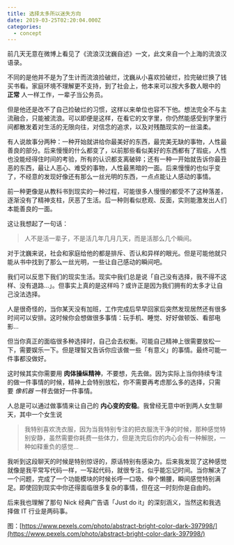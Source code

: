 ```yaml
---
title: 选择太多所以迷失方向
date: 2019-03-25T02:20:04.000Z
categories:
  - concept
---
```


前几天无意在微博上看见了《流浪汉沈巍自述》一文，此文来自一个上海的流浪汉语录。

不同的是他并不是为了生计而流浪捡破烂，沈巍从小喜欢捡破烂，捡完破烂换了钱买书看。家庭环境不理解更不支持，到了社会上，他本来可以按大多数人眼中的 **正常** 人一样工作，一辈子当公务员。

但是他还是改不了自己捡破烂的习惯，这样以来单位也容不下他。想法完全不与主流融合，只能被流浪。可以即便是这样，在看它的文字里，你仍然能感受到字里行间都散发着对生活的无限向往，对信念的追求，以及对残酷现实的一丝温柔。

有人说故事分两种：一种开始就讲给你最美好的东西，最完美无缺的事物，人性最善良的部分。后来慢慢的什么都变了，以前那些看似美好的东西都有了瑕疵，人性也没能经得住时间的考验，所有的认识都支离破碎；还有一种一开始就告诉你最丑恶的东西，最让人恶心、难受的事物，人性最黑暗的一面。后来慢慢的也似乎变了，不经意的发现好像还有那么一丝光明的东西，一点点能让人感动的事情。

前一种更像是从教科书到现实的一种过程，可能很多人慢慢的都受不了这种落差，逐渐没有了精神支柱，厌恶了生活。后一种则看似悲观、反面，实则能激发出人们本能善良的一面。

这让我想起了一句话：

> 人不是活一辈子，不是活几年几月几天，而是活那么几个瞬间。

对于沈巍来说，社会和家庭给他的都是排斥、否认和异样的眼光。但是可能他就只能从书中找到了那么一丝光明，一些让自己感动的瞬间吧。

我们可以反思下我们的现实生活。现实中我们总是说「自己没有选择，我不得不这样、没有退路…」。但事实上真的是这样吗？或许正是因为我们拥有的太多才让自己没法选择。

人是很奇怪的，当你某天没有加班，工作完成后早早回家后突然发现居然还有很多时间可以安排。这时候你会想做很多事情：玩手机、睡觉、好好做顿饭、看部电影…

但当你真正的面临很多种选择时，自己会去权衡。可能自己精神上很需要放松一下，需要娱乐一下。但是理智又告诉你应该做一些「有意义」的事情。最终可能一件事都没做好。

这时候其实你需要用 **肉体操纵精神**，不要想，先去做。因为实际上当你持续专注的做一件事情的时候，精神上会特别放松，你不需要再考虑那么多的选择，只需要 *像机器* 一样去做好一件事情。

人总是可以通过做事情来让自己的 **内心变的安稳**。我曾经无意中听到两人女生聊天，其中一个女生说

> 我特别喜欢洗衣服，因为当我特别专注的把衣服洗干净的时候，那种感觉特别安静，虽然需要你耗费一些体力，但是洗完后你的内心会有一种解脱，一种如释重负的感觉…

我听到这段聊天的时候是特别惊讶的，原话特别有感染力。后来我发现了这种感觉就像是我平常写代码一样，一写起代码，就很专注，似乎能忘记时间。当你解决了一个问题，完成了一个功能模块的时候长呼一口吸、伸个懒腰，瞬间感觉特别满足。即使回到现实中你还得面临很多复杂的事情，但在这一时刻你是自由的。

后来我也理解了那句 Nick 经典广告语「Just do it」的深刻涵义，当然这和我选择做 IT 行业是两码事。

图：[https://www.pexels.com/photo/abstract-bright-color-dark-397998/](https://www.pexels.com/photo/abstract-bright-color-dark-397998/)